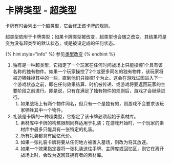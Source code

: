# 卡牌类型 - 超类型

卡牌有时会列出一个超类型，它会修正该卡牌的规则。

超类型依附于卡牌类型；如果卡牌类型被改变，超类型也会随之改变，其结果将是变为没有超类型的默认状态，或是被设定成的任何状态。

{% hint style="info" %}
参见[类型改变](../tong-yong-gui-ze-ka-pai-te-zheng/)
{% endhint %}

1. 独有是一种超类型，它指定了一个玩家在任何时间战场上只能操控1个具有该名称的独有物件。如果一个玩家操控了2个或更多同名的独有物件，该玩家将被迫牺牲掉其中的一些，直到他们只操控1个为止。这会在游戏试图进入下一个游戏状态之前，即在任何效果结算、时机被传递、或游戏将要返回玩家的主要阶段之前进行。即是说，只有在满足了独有物件的规则后，游戏才会继续进行。
   1. 如果战场上有两个物件同名，但只有一个是独有的，则游戏不会要求该玩家牺牲其中一个物件。
2. 礼装是卡牌的一种超类型，它指定了该卡牌必须起始于素材库。
   1. 素材库中卡牌的构筑限制同样适用于礼装；在游戏开始时，一个玩家的素材库中最多只能具有一张特定的礼装。
   2. 所有礼装都具有回忆代价。
   3. 如果一张礼装卡牌将要从任何地方被置入墓场，则改为将其放逐。
   4. 如果一个效果指定要将一张礼装送往手牌、主牌库或回忆区，则它在离开战场上时，会改为返回其拥有者的素材库。
